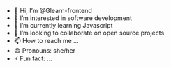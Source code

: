 - 👋 Hi, I’m @Glearn-frontend
- 👀 I’m interested in software development
- 🌱 I’m currently learning Javascript
- 💞️ I’m looking to collaborate on open source projects
- 📫 How to reach me ...
- 😄 Pronouns: she/her
- ⚡ Fun fact: ...

<!---
Glearn-frontend/Glearn-frontend is a ✨ special ✨ repository because its `README.md` (this file) appears on your GitHub profile.
You can click the Preview link to take a look at your changes.
--->
